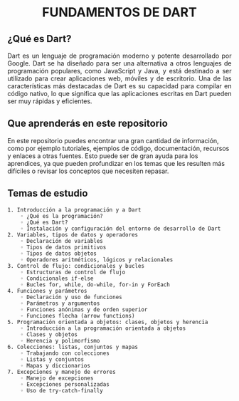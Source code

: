 # <div style="text-align: center"> FUNDAMENTOS DE DART </div>

## ¿Qué es Dart?

<div style="text-align: justify"> Dart es un lenguaje de programación moderno y potente desarrollado por Google. Dart se ha diseñado para ser una alternativa a otros lenguajes de programación populares, como JavaScript y Java, y está destinado a ser utilizado para crear aplicaciones web, móviles y de escritorio. Una de las características más destacadas de Dart es su capacidad para compilar en código nativo, lo que significa que las aplicaciones escritas en Dart pueden ser muy rápidas y eficientes. </div>

## Que aprenderás en este repositorio

En este repositorio puedes encontrar una gran cantidad de información, como por ejemplo tutoriales, ejemplos de código, documentación, recursos y enlaces a otras fuentes. Esto puede ser de gran ayuda para los aprendices, ya que pueden profundizar en los temas que les resulten más difíciles o revisar los conceptos que necesiten repasar.

## Temas de estudio
    1. Introducción a la programación y a Dart
        ◦ ¿Qué es la programación?
        ◦ ¿Qué es Dart?
        ◦ Instalación y configuración del entorno de desarrollo de Dart
    2. Variables, tipos de datos y operadores
        ◦ Declaración de variables
        ◦ Tipos de datos primitivos
        ◦ Tipos de datos objetos
        ◦ Operadores aritméticos, lógicos y relacionales
    3. Control de flujo: condicionales y bucles
        ◦ Estructuras de control de flujo
        ◦ Condicionales if-else
        ◦ Bucles for, while, do-while, for-in y ForEach
    4. Funciones y parámetros
        ◦ Declaración y uso de funciones
        ◦ Parámetros y argumentos
        ◦ Funciones anónimas y de orden superior
        ◦ Funciones flecha (arrow functions) 
    5. Programación orientada a objetos: clases, objetos y herencia
        ◦ Introducción a la programación orientada a objetos
        ◦ Clases y objetos
        ◦ Herencia y polimorfismo
    6. Colecciones: listas, conjuntos y mapas
        ◦ Trabajando con colecciones
        ◦ Listas y conjuntos
        ◦ Mapas y diccionarios
    7. Excepciones y manejo de errores
        ◦ Manejo de excepciones
        ◦ Excepciones personalizadas
        ◦ Uso de try-catch-finally


